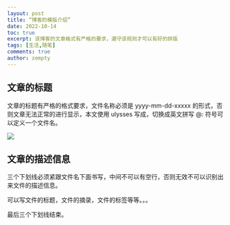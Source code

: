 ```yaml
---
layout: post
title: “博客的模版介绍”
date: 2022-10-14
toc: true
excerpt: 该博客的文章格式有严格的要求，遵守该规则才可以有好的排版
tags: [生活,随笔]
comments: true
author: zempty
---
```


## 文章的标题

文章的标题有严格的格式要求，文件名称必须是 yyyy-mm-dd-xxxxx 的形式，否则文章无法正常的进行显示，本文使用 ulysses 写成，切换成英文拼写 @:  符号可以定义一个文件名。

![][image-1]
## 文章的描述信息

三个下划线必须紧跟文件名下面书写，中间不可以有空行，否则无效不可以识别出来文件的描述信息。

可以写文件的标题，文件的摘录，文件的标签等等。。。

最后三个下划线结束。

[image-1]:	https://raw.githubusercontent.com/zempty-zhaoxuan/pics/master/blog-pattern.png